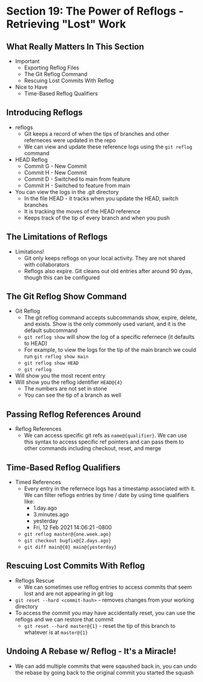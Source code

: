 # Section 19: The Power of Reflogs - Retrieving "Lost" Work

## What Really Matters In This Section
- Important 
  - Exporting Reflog Files 
  - The Git Reflog Command 
  - Rescuing Lost Commits With Reflog 
- Nice to Have
  - Time-Based Reflog Qualifiers 

## Introducing Reflogs
- reflogs 
  - Git keeps a record of when the tips of branches and other referneces were updated in the repo 
  - We can view and update these reference logs using the `git reflog` command 
- HEAD Reflog 
  - Commit G - New Commit 
  - Commit H - New Commit 
  - Commit D - Switched to main from feature 
  - Commit H - Switched to feature from main 
- You can view the logs in the .git directory 
  - In the file HEAD - it tracks when you update the HEAD, switch branches 
  - It is tracking the moves of the HEAD reference 
  - Keeps track of the tip of every branch and when you push 

## The Limitations of Reflogs
- Limitations! 
  - Git only keeps reflogs on your local activity. They are not shared with collaborators 
  - Reflogs also expire. Git cleans out old entries after around 90 dyas, though this can be configured 

## The Git Reflog Show Command
- Git Reflog 
  - The git reflog command accepts subcommands show, expire, delete, and exists. Show is the only commonly used variant, and it is the default subcommand 
  - `git reflog show` will show the log of a specific refernece (it defaults to HEAD)
  - For example, to view the logs for the tip of the main branch we could run `git reflog show main`
  - `git reflog show HEAD`
  - `git reflog`
- Will show you the most recent entry 
- Will show you the reflog identifier `HEAD@{4}`
  - The numbers are not set in stone 
  - You can see the tip of a branch as well 

## Passing Reflog References Around
- Reflog References 
  - We can access specific git refs as `name@{qualifier}`. We can use this syntax to access specific ref pointers and can pass them to other commands including checkout, reset, and merge 

## Time-Based Reflog Qualifiers
- Timed References 
  - Every entry in the refernece logs has a timestamp associated with it. We can filter reflogs entries by time / date by using time qualifiers like: 
    - 1.day.ago
    - 3.minutes.ago
    - yesterday
    - Fri, 12 Feb 2021 14:06:21 -0800
  - `git reflog master@{one.week.ago}`
  - `git checkout bugfix@{2.days.ago}`
  - `git diff main@{0} main@{yesterday}`

## Rescuing Lost Commits With Reflog
- Reflogs Rescue
  - We can sometimes use reflog entries to access commits that seem lost and are not appearing in git log 
- `git reset --hard <commit-hash>` - removes changes from your working directory 
- To access the commit you may have accidentally reset, you can use the reflogs and we can restore that commit 
  - `git reset --hard master@{1}` - reset the tip of this branch to whatever is at `master@{1}` 

## Undoing A Rebase w/ Reflog - It's a Miracle!
- We can add multiple commits that were sqaushed back in, you can undo the rebase by going back to the original commit you started the squash 